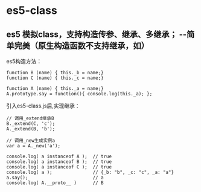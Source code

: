 # es5-class
es5 模拟class，支持构造传参、继承、多继承； --简单完美（原生构造函数不支持继承，如）
-----------------------------------
es5构造方法：
```
function B (name) { this._b = name;}
function C (name) { this._c = name;}

function A (name) { this._a = name;}
A.prototype.say = function(){ console.log(this._a); };
```

引入es5-class.js后,实现继承：
```
// 调用_extend继承B
B._extend(C, 'c');
A._extend(B, 'b');

// 调用_new生成实例a
var a = A._new('a');

console.log( a instanceof A ); 	// true
console.log( a instanceof B ); 	// true
console.log( a instanceof C );	// true
console.log( a );               // {_b: "b", _c: "c", _a: "a"}
a.say();                        // a
console.log( A.__proto__ )      // B
```
